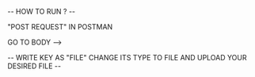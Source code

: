 -- HOW TO RUN ? --

"POST REQUEST" IN POSTMAN

GO TO BODY --> 

-- WRITE KEY AS "FILE" CHANGE ITS TYPE TO FILE AND UPLOAD YOUR DESIRED FILE --
